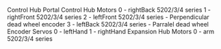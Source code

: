 Control Hub Portal
    Control Hub
        Motors
            0 - rightBack 5202/3/4 series
            1 - rightFront 5202/3/4 series
            2 - leftFront 5202/3/4 series  - Perpendicular dead wheel encoder
            3 - leftBack 5202/3/4 series - Parralel dead wheel Encoder
        Servos
            0 - leftHand
            1 - rightHand 
    Expansion Hub
        Motors
            0 - arm 5202/3/4 series
